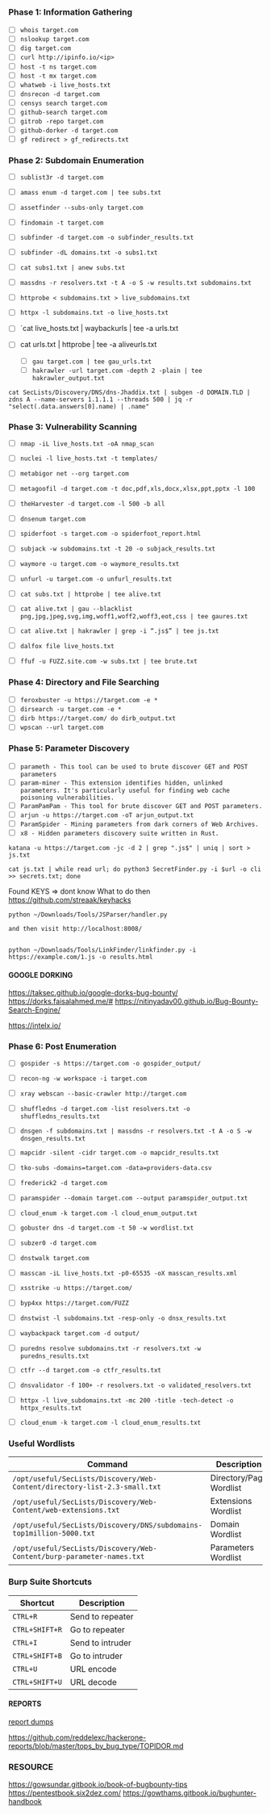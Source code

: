 


### Phase 1: Information Gathering
- [ ] `whois target.com`
- [ ] `nslookup target.com`
- [ ] `dig target.com`
- [ ] `curl http://ipinfo.io/<ip>`
- [ ] `host -t ns target.com`
- [ ] `host -t mx target.com`
- [ ] `whatweb -i live_hosts.txt`
- [ ] `dnsrecon -d target.com`
- [ ] `censys search target.com`
- [ ] `github-search target.com`
- [ ] `gitrob -repo target.com`
- [ ] `github-dorker -d target.com`
- [ ] `gf redirect > gf_redirects.txt`

### Phase 2: Subdomain Enumeration

  - [ ] `sublist3r -d target.com`
  - [ ] `amass enum -d target.com | tee subs.txt`
  - [ ] `assetfinder --subs-only target.com`
  - [ ] `findomain -t target.com`
  - [ ] `subfinder -d target.com -o subfinder_results.txt`
  - [ ] `subfinder -dL domains.txt -o subs1.txt`
  - [ ] `cat subs1.txt | anew subs.txt`


  - [ ] `massdns -r resolvers.txt -t A -o S -w results.txt subdomains.txt`
  - [ ] `httprobe < subdomains.txt > live_subdomains.txt`
  - [ ] `httpx -l subdomains.txt -o live_hosts.txt`
- [ ] `cat live_hosts.txt | waybackurls | tee -a urls.txt
- [ ] cat urls.txt | httprobe | tee -a aliveurls.txt

  - [ ] `gau target.com | tee gau_urls.txt`
  - [ ] `hakrawler -url target.com -depth 2 -plain | tee hakrawler_output.txt`

```
cat SecLists/Discovery/DNS/dns-Jhaddix.txt | subgen -d DOMAIN.TLD | zdns A --name-servers 1.1.1.1 --threads 500 | jq -r "select(.data.answers[0].name) | .name"
```


### Phase 3: Vulnerability Scanning

  - [ ] `nmap -iL live_hosts.txt -oA nmap_scan`
  - [ ] `nuclei -l live_hosts.txt -t templates/`


  - [ ] `metabigor net --org target.com`
  - [ ] `metagoofil -d target.com -t doc,pdf,xls,docx,xlsx,ppt,pptx -l 100`
  - [ ] `theHarvester -d target.com -l 500 -b all`
  - [ ] `dnsenum target.com`
  - [ ] `spiderfoot -s target.com -o spiderfoot_report.html`


  - [ ] `subjack -w subdomains.txt -t 20 -o subjack_results.txt`


  - [ ] `waymore -u target.com -o waymore_results.txt`
  - [ ] `unfurl -u target.com -o unfurl_results.txt`


  - [ ] `cat subs.txt | httprobe | tee alive.txt`
  - [ ] `cat alive.txt | gau --blacklist png,jpg,jpeg,svg,img,woff1,woff2,woff3,eot,css | tee gaures.txt`
  - [ ] `cat alive.txt | hakrawler | grep -i “.js$” | tee js.txt`
  - [ ] `dalfox file live_hosts.txt`


  - [ ] `ffuf -u FUZZ.site.com -w subs.txt | tee brute.txt`


### Phase 4: Directory and File Searching
- [ ] `feroxbuster -u https://target.com -e *`
- [ ] `dirsearch -u target.com -e *`
- [ ] `dirb https://target.com/ do dirb_output.txt`
- [ ] `wpscan --url target.com`

### Phase 5: Parameter Discovery
- [ ] `parameth - This tool can be used to brute discover GET and POST parameters`
- [ ] `param-miner - This extension identifies hidden, unlinked parameters. It's particularly useful for finding web cache poisoning vulnerabilities.`
- [ ] `ParamPamPam - This tool for brute discover GET and POST parameters.`
- [ ] `arjun -u https://target.com -oT arjun_output.txt`
- [ ] `ParamSpider - Mining parameters from dark corners of Web Archives.`
- [ ] `x8 - Hidden parameters discovery suite written in Rust.`

```finding_js_files
katana -u https://target.com -jc -d 2 | grep ".js$" | uniq | sort > js.txt
```

```extract_scrtkeys_from_js
cat js.txt | while read url; do python3 SecretFinder.py -i $url -o cli >> secrets.txt; done
```

Found KEYS => dont know What to do then https://github.com/streaak/keyhacks



```find_urls_from_js
python ~/Downloads/Tools/JSParser/handler.py

and then visit http://localhost:8008/
```

```Find_Endpoints_from_js

python ~/Downloads/Tools/LinkFinder/linkfinder.py -i https://example.com/1.js -o results.html

```


#### GOOGLE DORKING

https://taksec.github.io/google-dorks-bug-bounty/
https://dorks.faisalahmed.me/#
https://nitinyadav00.github.io/Bug-Bounty-Search-Engine/

https://intelx.io/



### Phase 6: Post Enumeration
- [ ] `gospider -s https://target.com -o gospider_output/`
- [ ] `recon-ng -w workspace -i target.com`
- [ ] `xray webscan --basic-crawler http://target.com`
- [ ] `shuffledns -d target.com -list resolvers.txt -o shuffledns_results.txt`
- [ ] `dnsgen -f subdomains.txt | massdns -r resolvers.txt -t A -o S -w dnsgen_results.txt`
- [ ] `mapcidr -silent -cidr target.com -o mapcidr_results.txt`
- [ ] `tko-subs -domains=target.com -data=providers-data.csv`
- [ ] `frederick2 -d target.com`
- [ ] `paramspider --domain target.com --output paramspider_output.txt`
- [ ] `cloud_enum -k target.com -l cloud_enum_output.txt`
- [ ] `gobuster dns -d target.com -t 50 -w wordlist.txt`
- [ ] `subzer0 -d target.com`
- [ ] `dnstwalk target.com`
- [ ] `masscan -iL live_hosts.txt -p0-65535 -oX masscan_results.xml`
- [ ] `xsstrike -u https://target.com/`
- [ ] `byp4xx https://target.com/FUZZ`
- [ ] `dnstwist -l subdomains.txt -resp-only -o dnsx_results.txt`
- [ ] `waybackpack target.com -d output/`
- [ ] `puredns resolve subdomains.txt -r resolvers.txt -w puredns_results.txt`
- [ ] `ctfr --d target.com -o ctfr_results.txt`
- [ ] `dnsvalidator -f 100+ -r resolvers.txt -o validated_resolvers.txt`
- [ ] `httpx -l live_subdomains.txt -mc 200 -title -tech-detect -o httpx_results.txt`
- [ ] `cloud_enum -k target.com -l cloud_enum_results.txt`













### Useful Wordlists

|**Command**|**Description**|
|---|---|
|`/opt/useful/SecLists/Discovery/Web-Content/directory-list-2.3-small.txt`|Directory/Page Wordlist|
|`/opt/useful/SecLists/Discovery/Web-Content/web-extensions.txt`|Extensions Wordlist|
|`/opt/useful/SecLists/Discovery/DNS/subdomains-top1million-5000.txt`|Domain Wordlist|
|`/opt/useful/SecLists/Discovery/Web-Content/burp-parameter-names.txt`|Parameters Wordlist|

### Burp Suite Shortcuts

|**Shortcut**|**Description**|
|---|---|
|`CTRL+R`|Send to repeater|
|`CTRL+SHIFT+R`|Go to repeater|
|`CTRL+I`|Send to intruder|
|`CTRL+SHIFT+B`|Go to intruder|
|`CTRL+U`|URL encode|
|`CTRL+SHIFT+U`|URL decode|


#### REPORTS


[report dumps](https://pentester.land/writeups/?source=post_page-----849db2828c8--------------------------------)

https://github.com/reddelexc/hackerone-reports/blob/master/tops_by_bug_type/TOPIDOR.md




### RESOURCE

https://gowsundar.gitbook.io/book-of-bugbounty-tips
https://pentestbook.six2dez.com/
https://gowthams.gitbook.io/bughunter-handbook